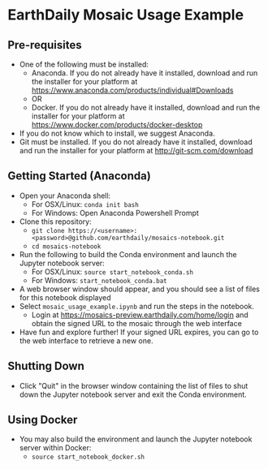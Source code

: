 # EarthDaily Mosaic Usage Example

## Pre-requisites
- One of the following must be installed: 
  - Anaconda. If you do not already have it installed, download and run the installer for your platform at https://www.anaconda.com/products/individual#Downloads
  - OR
  - Docker. If you do not already have it installed, download and run the installer for your platform at https://www.docker.com/products/docker-desktop
- If you do not know which to install, we suggest Anaconda. 
- Git must be installed. If you do not already have it installed, download and run the installer for your platform at http://git-scm.com/download 

## Getting Started (Anaconda)
- Open your Anaconda shell: 
  - For OSX/Linux: `conda init bash`
  - For Windows: Open Anaconda Powershell Prompt
- Clone this repository: 
  - `git clone https://<username>:<password>@github.com/earthdaily/mosaics-notebook.git`
  - `cd mosaics-notebook`
- Run the following to build the Conda environment and launch the Jupyter notebook server: 
  - For OSX/Linux: `source start_notebook_conda.sh`
  - For Windows: `start_notebook_conda.bat`
- A web browser window should appear, and you should see a list of files for this notebook displayed
- Select `mosaic_usage_example.ipynb` and run the steps in the notebook. 
  - Login at https://mosaics-preview.earthdaily.com/home/login and obtain the signed URL to the mosaic through the web interface
- Have fun and explore further! If your signed URL expires, you can go to the web interface to retrieve a new one. 

## Shutting Down 
- Click "Quit" in the browser window containing the list of files to shut down the Jupyter notebook server and exit the Conda environment. 

## Using Docker 
- You may also build the environment and launch the Jupyter notebook server within Docker: 
  - `source start_notebook_docker.sh`
